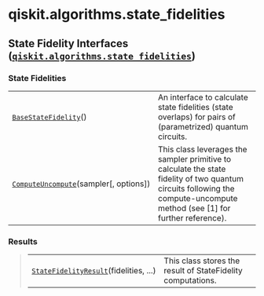 <span id="qiskit-algorithms-state-fidelities" />

# qiskit.algorithms.state\_fidelities

## State Fidelity Interfaces ([`qiskit.algorithms.state_fidelities`](#module-qiskit.algorithms.state_fidelities "qiskit.algorithms.state_fidelities"))

### State Fidelities

|                                                                                                                                                      |                                                                                                                                                                             |
| ---------------------------------------------------------------------------------------------------------------------------------------------------- | --------------------------------------------------------------------------------------------------------------------------------------------------------------------------- |
| [`BaseStateFidelity`](qiskit.algorithms.state_fidelities.BaseStateFidelity "qiskit.algorithms.state_fidelities.BaseStateFidelity")()                 | An interface to calculate state fidelities (state overlaps) for pairs of (parametrized) quantum circuits.                                                                   |
| [`ComputeUncompute`](qiskit.algorithms.state_fidelities.ComputeUncompute "qiskit.algorithms.state_fidelities.ComputeUncompute")(sampler\[, options]) | This class leverages the sampler primitive to calculate the state fidelity of two quantum circuits following the compute-uncompute method (see \[1] for further reference). |

### Results

> |                                                                                                                                                           |                                                             |
> | --------------------------------------------------------------------------------------------------------------------------------------------------------- | ----------------------------------------------------------- |
> | [`StateFidelityResult`](qiskit.algorithms.state_fidelities.StateFidelityResult "qiskit.algorithms.state_fidelities.StateFidelityResult")(fidelities, ...) | This class stores the result of StateFidelity computations. |
